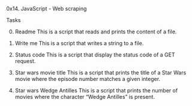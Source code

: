 0x14. JavaScript - Web scraping

Tasks

0. Readme
This is a script that reads and prints the content of a file.

1. Write me
This is a script that writes a string to a file.

2. Status code
This is a script that display the status code of a GET request.

3. Star wars movie title
This is a script that prints the title of a Star Wars movie where the episode number matches a given integer.

4. Star wars Wedge Antilles
This is a script that prints the number of movies where the character “Wedge Antilles” is present.
